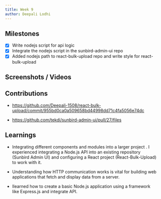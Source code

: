 ```yaml
---
title: Week 9
author: Deepali Lodhi
---
```


## Milestones
- [x] Write nodejs script for api logic
- [x] Integrate the nodejs script in the sunbird-admin-ui repo
- [x] Added nodejs path to react-bulk-upload repo and write style for react-bulk-upload

## Screenshots / Videos 


## Contributions
- https://github.com/Deepali-1508/react-bulk-upload/commit/955bd0ca0a509658bd44998dd71c4fa5056e74dc

- https://github.com/tekdi/sunbird-admin-ui/pull/27/files


## Learnings
- Integrating different components and modules into a larger project . I experienced integrating a Node.js API into an existing repository (Sunbird Admin UI) and configuring a React project (React-Bulk-Upload) to work with it.

-  Understanding how HTTP communication works is vital for building web applications that fetch and display data from a server.

- Ilearned how to create a basic Node.js application using a framework like Express.js and integrate API.